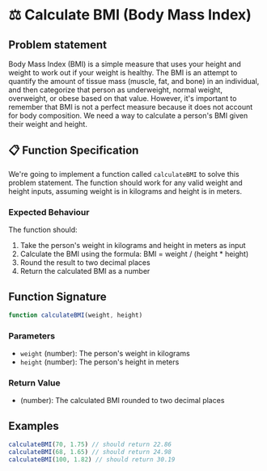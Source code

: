 # ⚖️ Calculate BMI (**B**ody **M**ass **I**ndex)

## Problem statement

Body Mass Index (BMI) is a simple measure that uses your height and weight to work out if your weight is healthy. The BMI is an attempt to quantify the amount of tissue mass (muscle, fat, and bone) in an individual, and then categorize that person as underweight, normal weight, overweight, or obese based on that value. However, it's important to remember that BMI is not a perfect measure because it does not account for body composition. We need a way to calculate a person's BMI given their weight and height.

## 📋 Function Specification

We're going to implement a function called `calculateBMI` to solve this problem statement. The function should work for any valid weight and height inputs, assuming weight is in kilograms and height is in meters.

### Expected Behaviour
The function should:

1. Take the person's weight in kilograms and height in meters as input
2. Calculate the BMI using the formula: BMI = weight / (height * height)
3. Round the result to two decimal places
4. Return the calculated BMI as a number

## Function Signature
```javascript
function calculateBMI(weight, height)
```

### Parameters
- `weight` (number): The person's weight in kilograms
- `height` (number): The person's height in meters

### Return Value
- (number): The calculated BMI rounded to two decimal places


## Examples
```javascript
calculateBMI(70, 1.75) // should return 22.86
calculateBMI(68, 1.65) // should return 24.98
calculateBMI(100, 1.82) // should return 30.19
```
